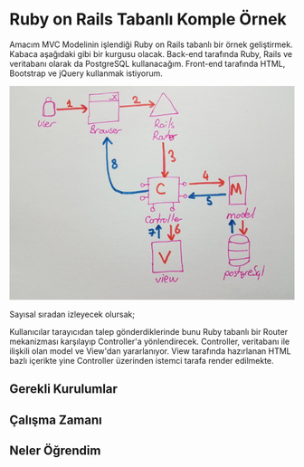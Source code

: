 # Ruby on Rails Tabanlı Komple Örnek

Amacım MVC Modelinin işlendiği Ruby on Rails tabanlı bir örnek geliştirmek. Kabaca aşağıdaki gibi bir kurgusu olacak. Back-end tarafında Ruby, Rails ve veritabanı olarak da PostgreSQL kullanacağım. Front-end tarafında HTML, Bootstrap ve jQuery kullanmak istiyorum.

![cover_1.jpg](cover_1.jpg)

Sayısal sıradan izleyecek olursak;

Kullanıcılar tarayıcıdan talep gönderdiklerinde bunu Ruby tabanlı bir Router mekanizması karşılayıp Controller'a yönlendirecek. Controller, veritabanı ile ilişkili olan model ve View'dan yararlanıyor. View tarafında hazırlanan HTML bazlı içerikte yine Controller üzerinden istemci tarafa render edilmekte.

## Gerekli Kurulumlar

## Çalışma Zamanı

## Neler Öğrendim